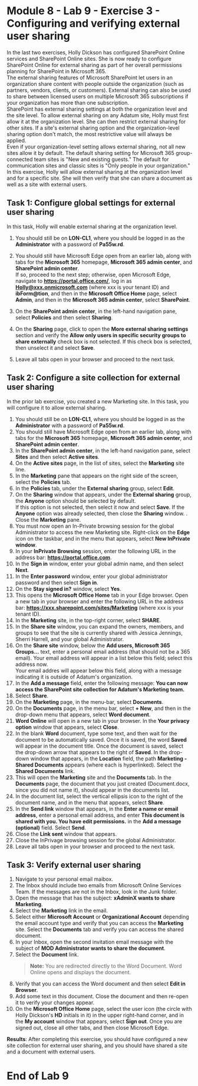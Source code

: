 # Module 8 - Lab 9 - Exercise 3 - Configuring and verifying external user sharing

In the last two exercises, Holly Dickson has configured SharePoint Online services and SharePoint Online sites. She is now ready to configure SharePoint Online for external sharing as part of her overall permissions planning for SharePoint in Microsoft 365.  
The external sharing features of Microsoft SharePoint let users in an organization share content with people outside the organization (such as partners, vendors, clients, or customers). External sharing can also be used to share between licensed users on multiple Microsoft 365 subscriptions if your organization has more than one subscription.  
SharePoint has external sharing settings at both the organization level and the site level. To allow external sharing on any Adatum site, Holly must first allow it at the organization level. She can then restrict external sharing for other sites. If a site's external sharing option and the organization-level sharing option don't match, the most restrictive value will always be applied.  
Even if your organization-level setting allows external sharing, not all new sites allow it by default. The default sharing setting for Microsoft 365 group-connected team sites is "New and existing guests." The default for communication sites and classic sites is "Only people in your organization."  
In this exercise, Holly will allow external sharing at the organization level and for a specific site. She will then verify that she can share a document as well as a site with external users.

## Task 1: Configure global settings for external user sharing
In this task, Holly will enable external sharing at the organization level.

1. You should still be on **LON-CL1**, where you should be logged in as the **Administrator** with a password of **Pa55w.rd**.
1. You should still have Microsoft Edge open from an earlier lab, along with tabs for the **Microsoft 365**  homepage, **Microsoft 365 admin center**, and **SharePoint admin center**.  
	If so, proceed to the next step; otherwise, open Microsoft Edge, navigate to **https://portal.office.com/**, log in as **Holly@xxx.onmicrosoft.com** (where xxx is your tenant ID) and **ibForm@tion**, and then in the **Microsoft Office Home** page, select **Admin**, and then in the **Microsoft 365 admin center**, select **SharePoint**.

1. On the **SharePoint admin center**, in the left-hand navigation pane, select **Policies** and then select **Sharing**.
1. On the **Sharing** page, click to open the **More external sharing settings** section and verify the **Allow only users in specific security groups to share externally** check box is not selected. If this check box is selected, then unselect it and select **Save**.
1. Leave all tabs open in your browser and proceed to the next task. 

## Task 2: Configure a site collection for external user sharing
In the prior lab exercise, you created a new Marketing site. In this task, you will configure it to allow external sharing.
1. You should still be on **LON-CL1**, where you should be logged in as the **Administrator** with a password of **Pa55w.rd**.
1. You should still have Microsoft Edge open from an earlier lab, along with tabs for the **Microsoft 365** homepage, **Microsoft 365 admin center**, and **SharePoint admin center**.
1. In the **SharePoint admin center**, in the left-hand navigation pane, select **Sites** and then select **Active sites**.
1. On the **Active sites** page, in the list of sites, select the **Marketing** site line.
1. In the **Marketing** pane that appears on the right side of the screen, select the **Policies** tab.
1. In the **Policies** tab, under the **External sharing** group, select **Edit**.
1. On the **Sharing** window that appears, under the **External sharing** group, the **Anyone** option should be selected by default.  
	If this option is not selected, then select it now and select **Save**. If the **Anyone** option was already selected, then close the **Sharing** window.
. Close the **Marketing** pane.
1. You must now open an In-Private browsing session for the global Administrator to access the new Marketing site. Right-click on the **Edge** icon on the taskbar, and in the menu that appears, select **New InPrivate window**.
1. In your **InPrivate Browsing** session, enter the following URL in the address bar: **https://portal.office.com**.
1. In the **Sign in** window, enter your global admin name, and then select **Next**.
1. In the **Enter password** window, enter your global administrator password and then select **Sign in**.
1. On the **Stay signed in?** window, select **Yes**.
1. This opens the **Microsoft Office Home** tab in your Edge browser. Open a new tab in your browser and enter the following URL in the address bar: **https://xxx.sharepoint.com/sites/Marketing** (where xxx is your tenant ID).
1. In the **Marketing** site, in the top-right corner, select **SHARE**.
1. In the **Share site** window, you can expand the owners, members, and groups to see that the site is currently shared with Jessica Jennings, Sherri Harrell, and your global Administrator.
1. On the **Share site** window, below the **Add users, Microsoft 365 Groups...** text, enter a personal email address (that should not be a 365 email). Your email address will appear in a list below this field; select this address now.  
	Your email addres will appear below this field, along with a message indicating it is outside of Adatum's organization.
1. In the **Add a message** field, enter the following message: **You can now access the SharePoint site collection for Adatum's Marketing team.**
1. Select **Share**.
1. On the **Marketing** page, in the menu-bar, select **Documents**.
1. On the **Documents** page, in the menu bar, select **+ New**, and then in the drop-down menu that appears, select **Word document**.
1. **Word Online** will open in a new tab in your browser. In the **Your privacy option** window that appears, select **Close**.
1. In the blank **Word** document, type some text, and then wait for the document to be automatically saved. Once it is saved, the word **Saved** will appear in the document title. Once the document is saved, select the drop-down arrow that appears to the right of **Saved**. In the drop-down window that appears, in the **Location** field, the path **Marketing - Shared Documents** appears (where each is hyperlinked). Select the **Shared Documents** link.
1. This will open the **Marketing** site and the **Documents** tab. In the **Documents** page, the document that you just created (Document.docx, since you did not name it), should appear in the documents list.
1. In the document list, select the vertical ellipsis icon to the right of the document name, and in the menu that appears, select **Share**.
1. In the **Send link** window that appears, in the **Enter a name or email address**, enter a personal email address, and enter **This document is shared with you. You have edit permissions.** in the **Add a message (optional)** field. Select **Send**.
1. Close the **Link sent** window that appears.
1. Close the InPrivage browsing session for the global Administrator.
1. Leave all tabs open in your browser and proceed to the next task. 

## Task 3: Verify external user sharing
1. Navigate to your personal email maibox.
1. The Inbox should include two emails from Microsoft Online Services Team. If the messages are not in the Inbox, look in the Junk folder.
1. Open the message that has the subject: **xAdminX wants to share Marketing**.
1. Select the **Marketing** link in the email.
1. Select either **Microsoft Account** or **Organizational Account** depending the email account type and verify that you can access the **Marketing** site. Select the **Documents** tab and verify you can access the shared document.
1. In your Inbox, open the second invitation email message with the subject of **MOD Administrator wants to share the document**.
1. Select the **Document** link.  
	>**Note:** You are redirected directly to the Word Document. Word Online opens and displays the document.
1. Verify that you can access the Word document and then select **Edit in Browser**. 
1. Add some text in this document. Close the document and then re-open it to verify your changes appear.
1. On the **Microsoft Office Home** page, select the user icon (the circle with Holly Dickson's **HD** initials in it) in the upper right-hand corner, and in the **My account** window that appears, select **Sign out**. Once you are signed out, close all other tabs, and then close Microsoft Edge.

**Results**: After completing this exercise, you should have configured a new site collection for external user sharing, and you should have shared a site and a document with external users.

# End of Lab 9